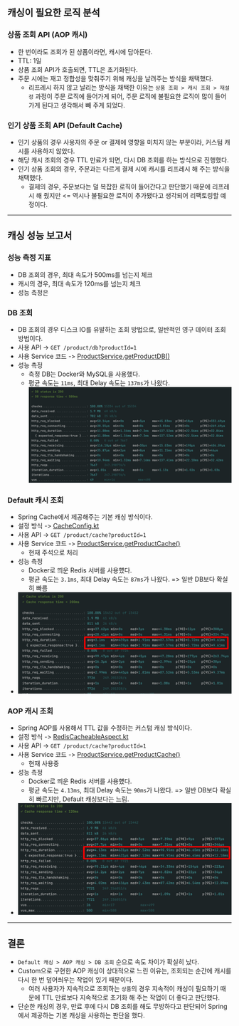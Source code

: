## 캐싱이 필요한 로직 분석

### 상품 조회 API (AOP 캐시)
- 한 번이라도 조회가 된 상품이라면, 캐시에 담아둔다.
- TTL: 1일
- 상품 조회 API가 호출되면, TTL은 초기화된다.
- 주문 시에는 재고 정합성을 맞춰주기 위해 캐싱을 날려주는 방식을 채택했다.
  - 리프레시 하지 않고 날리는 방식을 채택한 이유는 `상품 조회 > 캐시 조회 > 재설정` 과정이 주문 로직에 들어가게 되어, 주문 로직에 불필요한 로직이 많이 들어가게 된다고 생각해서 빼 주게 되었다. 

### 인기 상품 조회 API (Default Cache)
- 인기 상품의 경우 사용자의 주문 or 결제에 영향을 미치지 않는 부분이라, 커스텀 캐시를 사용하지 않았다.
- 해당 캐시 조회의 경우 TTL 만료가 되면, 다시 DB 조회를 하는 방식으로 진행했다.
- 인기 상품 조회의 경우, 주문과는 다르게 결제 시에 캐시를 리프레시 해 주는 방식을 채택했다.
  - 결제의 경우, 주문보다는 덜 복잡한 로직이 들어간다고 판단했기 때문에 리프레시 해 줬지만 <= 역시나 불필요한 로직이 추가됐다고 생각되어 리팩토링할 예정이다.  

---

## 캐싱 성능 보고서

### 성능 측정 지표
- DB 조회의 경우, 최대 속도가 500ms를 넘는지 체크
- 캐시의 경우, 최대 속도가 120ms를 넘는지 체크
- 성능 측정은 

### DB 조회
- DB 조회의 경우 디스크 IO를 유발하는 조회 방법으로, 일반적인 영구 데이터 조회 방법이다.
- 사용 API -> `GET /product/db?productId=1`
- 사용 Service 코드 -> [ProductService.getProductDB()](https://github.com/jaydenchuljinlee/hhplus-ecommerce/blob/feature/step_14/src/main/kotlin/com/hhplus/ecommerce/domain/product/ProductService.kt)
- 성능 측정
  - 측정 DB는 Docker와 MySQL을 사용했다. 
  - 평균 속도는 `11ms`, 최대 Delay 속도는 `137ms`가 나왔다. 
![DB](/docs/cache/product_db_perf.png)

### Default 캐시 조회
- Spring Cache에서 제공해주는 기본 캐싱 방식이다.
- 설정 방식 -> [CacheConfig.kt](https://github.com/jaydenchuljinlee/hhplus-ecommerce/blob/feature/step_14/src/main/kotlin/com/hhplus/ecommerce/common/config/CacheConfig.kt)
- 사용 API -> `GET /product/cache?productId=1`
- 사용 Service 코드 -> [ProductService.getProductCache()](https://github.com/jaydenchuljinlee/hhplus-ecommerce/blob/feature/step_14/src/main/kotlin/com/hhplus/ecommerce/domain/product/ProductService.kt)
  - 현재 주석으로 처리
- 성능 측정
  - Docker로 띄운 Redis 서버를 사용헀다.
  - 평균 속도는 `3.1ms`, 최대 Delay 속도는 `87ms`가 나왔다. => 일반 DB보다 확실히 빠름
- ![Default_Cache](/docs/cache/product_default_cache_perf.png)

### AOP 캐시 조회
- Spring AOP를 사용해서 TTL 값을 수정하는 커스텀 캐싱 방식이다.
- 설정 방식 -> [RedisCacheableAspect.kt](https://github.com/jaydenchuljinlee/hhplus-ecommerce/blob/feature/step_14/src/main/kotlin/com/hhplus/ecommerce/common/anotation/aspect/RedisCacheableAspect.kt)
- 사용 API -> `GET /product/cache?productId=1`
- 사용 Service 코드 -> [ProductService.getProductCache()](https://github.com/jaydenchuljinlee/hhplus-ecommerce/blob/feature/step_14/src/main/kotlin/com/hhplus/ecommerce/domain/product/ProductService.kt)
    - 현재 사용중
- 성능 측정
    - Docker로 띄운 Redis 서버를 사용헀다.
    - 평균 속도는 `4.13ms`, 최대 Delay 속도는 `90ms`가 나왔다. => 일반 DB보다 확실히 빠르지만, Default 캐싱보다는 느림.
- ![AOP_Cache](/docs/cache/product_aop_cache_perf.png)


---

## 결론
- `Default 캐싱 > AOP 캐싱 > DB 조회` 순으로 속도 차이가 확실히 났다.
- Custom으로 구현한 AOP 캐싱이 상대적으로 느린 이유는, 조회되는 순간에 캐시를 다시 한 번 덮어씌우는 작업이 있기 때문이다.
  - 여러 사용자가 지속적으로 조회하는 `상품`의 경우 지속적이 캐싱이 필요하기 때문에 TTL 만료보다 지속적으로 초기화 해 주는 작업이 더 좋다고 판단했다.
- 단순한 캐싱의 경우, 만료 후에 다시 DB 조회를 해도 무방하다고 판단되어 Spring에서 제공하는 기본 캐싱을 사용하는 판단을 했다.

